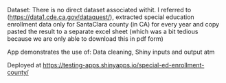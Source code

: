 Dataset: There is no direct dataset associated withit. I referred to (https://data1.cde.ca.gov/dataquest/), extracted special education enrollment data only for SantaClara county (in CA)
for every year and copy pasted the result to a separate excel sheet (which was a bit tedious because we are only able to download this in pdf form)

App demonstrates the use of: Data cleaning, Shiny inputs and output atm

Deployed at https://testing-apps.shinyapps.io/special-ed-enrollment-county/
